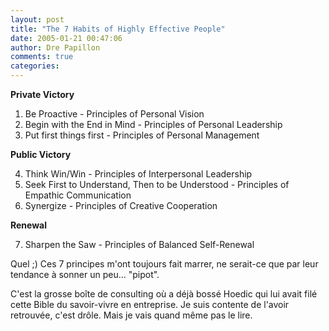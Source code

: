 ```yaml
---
layout: post
title: "The 7 Habits of Highly Effective People"
date: 2005-01-21 00:47:06
author: Dre Papillon
comments: true
categories: 
---
```



**Private Victory**

1. Be Proactive - Principles of Personal Vision<br>
2. Begin with the End in Mind - Principles of Personal Leadership<br>
3. Put first things first - Principles of Personal Management

**Public Victory**

4. Think Win/Win - Principles of Interpersonal Leadership<br>
5. Seek First to Understand, Then to be Understood - Principles of Empathic Communication<br>
6. Synergize - Principles of Creative Cooperation

**Renewal**

7. Sharpen the Saw - Principles of Balanced Self-Renewal

Quel  ;)  Ces 7 principes m'ont toujours fait marrer, ne serait-ce que par leur tendance à sonner un peu... "pipot".

C'est la grosse boîte de consulting où a déjà bossé Hoedic qui lui avait filé cette Bible du savoir-vivre en entreprise.  Je suis contente de l'avoir retrouvée, c'est drôle.  Mais je vais quand même pas le lire.